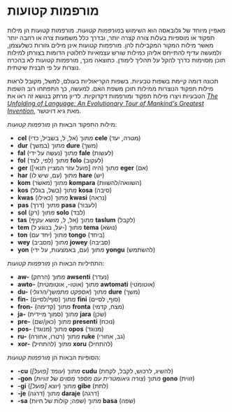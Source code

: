 <h1>מורפמות קטועות</h1>
<p>
</p>
<p>מאפיין מיוחד של גלובאסה הוא השימוש ב<em>מורפמות קטועות</em>. מורפמות קטועות הן מילות תפקוד או מוספיות בעלות צורה קצרה
	יותר, ובדרך כלל משמעות צרה או רחבה יותר מאשר מילות המקור המקבילות להן. מורפמות קטועות אינן מילים גזורות כשלעצמן,
	ולמעשה עדיף להתייחס אליהן כמילות שורש עצמאיות לחלוטין הדומות בצורתן למילות תוכן מסוימות כדרך להקל על תהליך לימודן.
	כתוצאה מכך, מורפמות קטועות לא בהכרח נוצרות על פי תבנית שיטתית.</p>
<p>תכונה דומה קיימת בשפות טבעיות. בשפות הקריאוליות בעולם, למשל, מקובל לראות מילות תפקוד הנוצרות ממילות תוכן משפת האם.
	למעשה, כך התפתחו רוב השפות הטבעיות ויצרו מילות תפקוד ומורפמות דקדוקיות. לדיון מרתק בנושא זה ראו את <a
		href="https://www.amazon.com/Unfolding-Language-Evolutionary-Mankinds-Invention/dp/0805080120/ref=sr_1_1"><em>The
			Unfolding of Language: An Evolutionary Tour of Mankind's Greatest Invention</em></a>, מאת גיא דויטשר.</p>
<p>מילות התפקוד הבאות הן <em>מורפמות קטועות</em>:</p>
<ul>
	<li><strong>cel</strong> (אל, ל, בשביל, כדי) <em>מתוך</em> <strong>cele</strong> (מטרה, יעד)</li>
	<li><strong>dur</strong> (במשך) <em>מתוך</em> <strong>dure</strong> (משך)</li>
	<li><strong>fal</strong> (נעשה על ידי) <em>מתוך</em> <strong>fale</strong> (לעשות)</li>
	<li><strong>fol</strong> (לפי, לצד) <em>מתוך</em> <strong>folo</strong> (לעקוב)</li>
	<li><strong>ger</strong> (היה [פועל עזר המציין תנאי]) <em>מתוך</em> <strong>eger</strong> (אם)</li>
	<li><strong>har</strong> (עם, שיש לו) <em>מתוך</em> <strong>hare</strong> (יש)</li>
	<li><strong>kom</strong> (מאשר) <em>מתוך</em> <strong>kompara</strong> (השוואה/להשוות)</li>
	<li><strong>kos</strong> (בשל, בגלל) <em>מתוך</em> <strong>kosa</strong> (סיבה)</li>
	<li><strong>kwas</strong> (כאילו) <em>מתוך</em> <strong>kwasi</strong> (נראה)</li>
	<li><strong>pas</strong> (דרך) <em>מתוך</em> <strong>pasa</strong> (לעבור)</li>
	<li><strong>sol</strong> (רק) <em>מתוך</em> <strong>solo</strong> (לבד)</li>
	<li><strong>tas</strong> (אל, ל, <em>מושא עקיף</em>) <em>מתוך</em> <strong>taslum</strong> (לקבל)</li>
	<li><strong>tem</strong> (על, בנוגע ל-) <em>מתוך</em> <strong>tema</strong> (נושא)</li>
	<li><strong>ton</strong> (יחד עם) <em>מתוך</em> <strong>tongo</strong> (ביחד)</li>
	<li><strong>wey</strong> (מסביב) <em>מתוך</em> <strong>jowey</strong> (סביבה)</li>
	<li><strong>yon</strong> (עם, באמצעות, על ידי) <em>מתוך</em> <strong>yongu</strong> (להשתמש)</li>
</ul>
<p>התחיליות הבאות הן <em>מורפמות קטועות</em>:</p>
<ul>
	<li><strong>aw-</strong> (הרחק) <em>מתוך</em> <strong>awsenti</strong> (נעדר)</li>
	<li><strong>awto-</strong> (אוטו-, אוטומטית) <em>מתוך</em> <strong>awtomati</strong> (אוטומטי)</li>
	<li><strong>du-</strong> (<em>אספקט מתמשך/הרגלי</em>) <em>מתוך</em> <strong>dure</strong> (משך)</li>
	<li><strong>fin-</strong> (סוף/לסיים) <em>מתוך</em> <strong>fini</strong> (סוף, לסיים)</li>
	<li><strong>fron-</strong> (קדימה) <em>מתוך</em> <strong>fronta</strong> (מצח, קדמי)</li>
	<li><strong>ja-</strong> (סמוך מיידית) <em>מתוך</em> <strong>jara</strong> (שכן)</li>
	<li><strong>pre-</strong> (כאן/שם) <em>מתוך</em> <strong>presenti</strong> (נוכח)</li>
	<li><strong>pos-</strong> (מנוגד) <em>מתוך</em> <strong>opos</strong> (מנוגד)</li>
	<li><strong>ru-</strong> (רטרו, אחורה) <em>מתוך</em> <strong>ruke</strong> (גב, אחורי)</li>
	<li><strong>xor-</strong> (להתחיל) <em>מתוך</em> <strong>xoru</strong> (להתחיל)</li>
</ul>
<p>הסופיות הבאות הן <em>מורפמות קטועות</em>:</p>
<ul>
	<li><strong>-cu</strong> (<em>עומד [פועל]</em>) <em>מתוך</em> <strong>cudu</strong> (להשיג, לרכוש, לקבל, לקחת) </li>
	<li><strong>-gon</strong> (<em>צורה גיאומטרית עם מספר מסוים של זוויות</em>) <em>מתוך</em>
		<strong>gono</strong> (זווית)
	</li>
	<li><strong>-gi</strong> (<em>יוצא [פועל]</em>) <em>מתוך</em> <strong>gibe</strong> (לתת)</li>
	<li><strong>-je</strong> (דרגה) <em>מתוך</em> <strong>daraje</strong> (דרגה)</li>
	<li><strong>-sa</strong> (שפה; קולות של חיות) <em>מתוך</em> <strong>basa</strong> (שפה)</li>
</ul>
<p></p>
